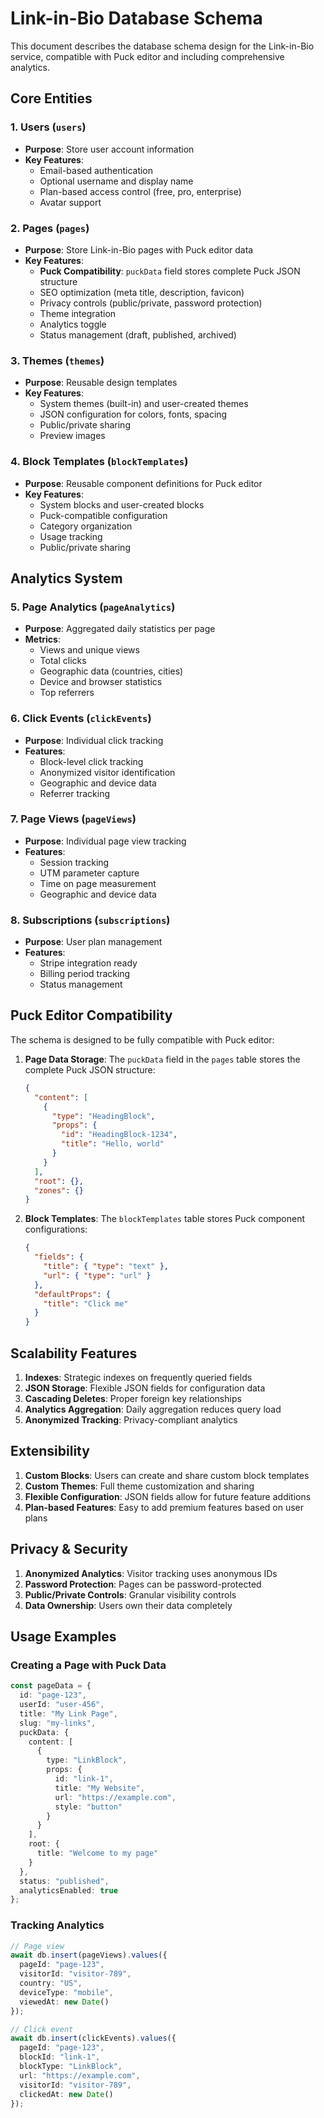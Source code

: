 # Link-in-Bio Database Schema

This document describes the database schema design for the Link-in-Bio service, compatible with Puck editor and including comprehensive analytics.

## Core Entities

### 1. Users (`users`)
- **Purpose**: Store user account information
- **Key Features**:
  - Email-based authentication
  - Optional username and display name
  - Plan-based access control (free, pro, enterprise)
  - Avatar support

### 2. Pages (`pages`)
- **Purpose**: Store Link-in-Bio pages with Puck editor data
- **Key Features**:
  - **Puck Compatibility**: `puckData` field stores complete Puck JSON structure
  - SEO optimization (meta title, description, favicon)
  - Privacy controls (public/private, password protection)
  - Theme integration
  - Analytics toggle
  - Status management (draft, published, archived)

### 3. Themes (`themes`)
- **Purpose**: Reusable design templates
- **Key Features**:
  - System themes (built-in) and user-created themes
  - JSON configuration for colors, fonts, spacing
  - Public/private sharing
  - Preview images

### 4. Block Templates (`blockTemplates`)
- **Purpose**: Reusable component definitions for Puck editor
- **Key Features**:
  - System blocks and user-created blocks
  - Puck-compatible configuration
  - Category organization
  - Usage tracking
  - Public/private sharing

## Analytics System

### 5. Page Analytics (`pageAnalytics`)
- **Purpose**: Aggregated daily statistics per page
- **Metrics**:
  - Views and unique views
  - Total clicks
  - Geographic data (countries, cities)
  - Device and browser statistics
  - Top referrers

### 6. Click Events (`clickEvents`)
- **Purpose**: Individual click tracking
- **Features**:
  - Block-level click tracking
  - Anonymized visitor identification
  - Geographic and device data
  - Referrer tracking

### 7. Page Views (`pageViews`)
- **Purpose**: Individual page view tracking
- **Features**:
  - Session tracking
  - UTM parameter capture
  - Time on page measurement
  - Geographic and device data

### 8. Subscriptions (`subscriptions`)
- **Purpose**: User plan management
- **Features**:
  - Stripe integration ready
  - Billing period tracking
  - Status management

## Puck Editor Compatibility

The schema is designed to be fully compatible with Puck editor:

1. **Page Data Storage**: The `puckData` field in the `pages` table stores the complete Puck JSON structure:
   ```json
   {
     "content": [
       {
         "type": "HeadingBlock",
         "props": {
           "id": "HeadingBlock-1234",
           "title": "Hello, world"
         }
       }
     ],
     "root": {},
     "zones": {}
   }
   ```

2. **Block Templates**: The `blockTemplates` table stores Puck component configurations:
   ```json
   {
     "fields": {
       "title": { "type": "text" },
       "url": { "type": "url" }
     },
     "defaultProps": {
       "title": "Click me"
     }
   }
   ```

## Scalability Features

1. **Indexes**: Strategic indexes on frequently queried fields
2. **JSON Storage**: Flexible JSON fields for configuration data
3. **Cascading Deletes**: Proper foreign key relationships
4. **Analytics Aggregation**: Daily aggregation reduces query load
5. **Anonymized Tracking**: Privacy-compliant analytics

## Extensibility

1. **Custom Blocks**: Users can create and share custom block templates
2. **Custom Themes**: Full theme customization and sharing
3. **Flexible Configuration**: JSON fields allow for future feature additions
4. **Plan-based Features**: Easy to add premium features based on user plans

## Privacy & Security

1. **Anonymized Analytics**: Visitor tracking uses anonymous IDs
2. **Password Protection**: Pages can be password-protected
3. **Public/Private Controls**: Granular visibility controls
4. **Data Ownership**: Users own their data completely

## Usage Examples

### Creating a Page with Puck Data
```typescript
const pageData = {
  id: "page-123",
  userId: "user-456",
  title: "My Link Page",
  slug: "my-links",
  puckData: {
    content: [
      {
        type: "LinkBlock",
        props: {
          id: "link-1",
          title: "My Website",
          url: "https://example.com",
          style: "button"
        }
      }
    ],
    root: {
      title: "Welcome to my page"
    }
  },
  status: "published",
  analyticsEnabled: true
};
```

### Tracking Analytics
```typescript
// Page view
await db.insert(pageViews).values({
  pageId: "page-123",
  visitorId: "visitor-789",
  country: "US",
  deviceType: "mobile",
  viewedAt: new Date()
});

// Click event
await db.insert(clickEvents).values({
  pageId: "page-123",
  blockId: "link-1",
  blockType: "LinkBlock",
  url: "https://example.com",
  visitorId: "visitor-789",
  clickedAt: new Date()
});
```

